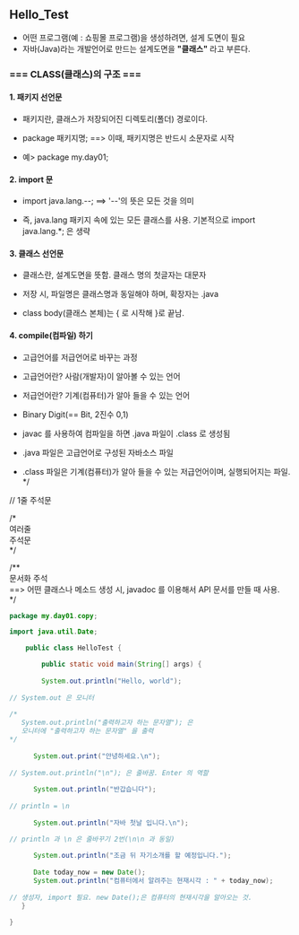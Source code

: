 ## Hello_Test

* 어떤 프로그램(예 : 쇼핑몰 프로그램)을 생성하려면, 설게 도면이 필요
* 자바(Java)라는 개발언어로 만드는 설계도면을 **"클래스"** 라고 부른다.

### === CLASS(클래스)의 구조 ===

#### 1. 패키지 선언문
   
   * 패키지란, 클래스가 저장되어진 디렉토리(폴더) 경로이다.

   * package 패키지명;  ==> 이때, 패키지명은 반드시 소문자로 시작

   * 예> package my.day01;


#### 2. import 문   

   * import java.lang.--;  ==>  '--'의 뜻은 모든 것을 의미
   
   * 즉, java.lang 패키지 속에 있는 모든 클래스를 사용. 기본적으로 import java.lang.*; 은 생략


#### 3. 클래스 선언문

   * 클래스란, 설계도면을 뜻함. 클래스 명의 첫글자는 대문자
   
   * 저장 시, 파일명은 클래스명과 동일해야 하며, 확장자는 .java   
   
   * class body(클래스 본체)는 { 로 시작해 }로 끝남.
  

#### 4. compile(컴파일) 하기

  * 고급언어를 저급언어로 바꾸는 과정
  
  * 고급언어란? 사람(개발자)이 알아볼 수 있는 언어
  * 저급언어란? 기계(컴퓨터)가 알아 들을 수 있는 언어
  * Binary Digit(== Bit, 2진수 0,1)
  
  * javac 를 사용하여 컴파일을 하면 .java 파일이 .class 로 생성됨
  * .java 파일은 고급언어로 구성된 자바소스 파일
  * .class 파일은 기계(컴퓨터)가 알아 들을 수 있는 저급언어이며,
    실행되어지는 파일.
*/   
      
// 1줄 주석문   
   
/*   
   여러줄   
   주석문   
*/

/**   
   문서화 주석   
   ==> 어떤 클래스나 메소드 생성 시, javadoc 를 이용해서 API 문서를 만들 때 사용.   
*/

```java
package my.day01.copy;

import java.util.Date;

    public class HelloTest {

        public static void main(String[] args) {
      
        System.out.println("Hello, world");
      
// System.out 은 모니터
      
/*   
   System.out.println("출력하고자 하는 문자열"); 은
   모니터에 "출력하고자 하는 문자열" 을 출력         
*/
      
      System.out.print("안녕하세요.\n");
      
// System.out.println("\n"); 은 줄바꿈. Enter 의 역할      
      
      System.out.println("반갑습니다");
      
// println = \n
      
      System.out.println("자바 첫날 입니다.\n");

// println 과 \n 은 줄바꾸기 2번(\n\n 과 동일)
      
      System.out.println("조금 뒤 자기소개를 할 예정입니다.");
      
      Date today_now = new Date();
      System.out.println("컴퓨터에서 알려주는 현재시각 : " + today_now);
      
// 생성자, import 필요. new Date();은 컴퓨터의 현재시각을 알아오는 것.      
   }

}
